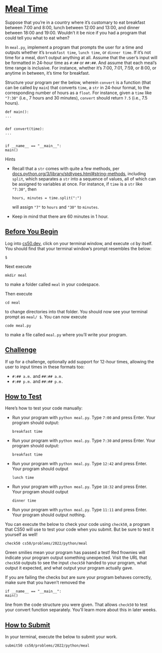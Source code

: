 # [Meal Time](#meal-time)

Suppose that you’re in a country where it’s customary to eat breakfast
between 7:00 and 8:00, lunch between 12:00 and 13:00, and dinner between
18:00 and 19:00. Wouldn’t it be nice if you had a program that could
tell you what to eat when?

In `meal.py`, implement a program that prompts the user for a time and
outputs whether it’s `breakfast time`, `lunch time`, or `dinner time`.
If it’s not time for a meal, don’t output anything at all. Assume that
the user’s input will be formatted in 24-hour time as `#:##` or `##:##`.
And assume that each meal’s time range is inclusive. For instance,
whether it’s 7:00, 7:01, 7:59, or 8:00, or anytime in between, it’s time
for breakfast.

Structure your program per the below, wherein `convert` is a function
(that can be called by `main`) that converts `time`, a `str` in 24-hour
format, to the corresponding number of hours as a `float`. For instance,
given a `time` like `"7:30"` (i.e., 7 hours and 30 minutes), `convert`
should return `7.5` (i.e., 7.5 hours).

``` highlight
def main():
...


def convert(time):
...


if __name__ == "__main__":
main()
```

Hints

- Recall that a `str` comes with quite a few methods, per
  [docs.python.org/3/library/stdtypes.html#string-methods](https://docs.python.org/3/library/stdtypes.html#string-methods),
  including `split`, which separates a `str` into a sequence of values,
  all of which can be assigned to variables at once. For instance, if
  `time` is a `str` like `"7:30"`, then

  ``` highlight
  hours, minutes = time.split(":")
  ```

  will assign `"7"` to `hours` and `"30"` to `minutes`.

- Keep in mind that there are 60 minutes in 1 hour.

## [Before You Begin](#before-you-begin)

Log into [cs50.dev](https://cs50.dev/), click on your terminal window,
and execute `cd` by itself. You should find that your terminal window’s
prompt resembles the below:

``` highlight
$
```

Next execute

``` highlight
mkdir meal
```

to make a folder called `meal` in your codespace.

Then execute

``` highlight
cd meal
```

to change directories into that folder. You should now see your terminal
prompt as `meal/ $`. You can now execute

``` highlight
code meal.py
```

to make a file called `meal.py` where you’ll write your program.

## [Challenge](#challenge)

If up for a challenge, optionally add support for 12-hour times,
allowing the user to input times in these formats too:

- `#:## a.m.` and `##:## a.m.`
- `#:## p.m.` and `##:## p.m.`

## [How to Test](#how-to-test)

Here’s how to test your code manually:

- Run your program with `python meal.py`. Type `7:00` and press Enter.
  Your program should output:
  ``` highlight
  breakfast time
  ```
- Run your program with `python meal.py`. Type `7:30` and press Enter.
  Your program should output:
  ``` highlight
  breakfast time
  ```
- Run your program with `python meal.py`. Type `12:42` and press Enter.
  Your program should output
  ``` highlight
  lunch time
  ```
- Run your program with `python meal.py`. Type `18:32` and press Enter.
  Your program should output
  ``` highlight
  dinner time
  ```
- Run your program with `python meal.py`. Type `11:11` and press Enter.
  Your program should output nothing.

You can execute the below to check your code using `check50`, a program
that CS50 will use to test your code when you submit. But be sure to
test it yourself as well!

``` highlight
check50 cs50/problems/2022/python/meal
```

Green smilies mean your program has passed a test! Red frownies will
indicate your program output something unexpected. Visit the URL that
`check50` outputs to see the input `check50` handed to your program,
what output it expected, and what output your program actually gave.

If you are failing the checks but are sure your program behaves
correctly, make sure that you haven’t removed the

``` highlight
if __name__ == "__main__":
main()
```

line from the code structure you were given. That allows `check50` to
test your convert function separately. You’ll learn more about this in
later weeks.

## [How to Submit](#how-to-submit)

In your terminal, execute the below to submit your work.

``` highlight
submit50 cs50/problems/2022/python/meal
```
